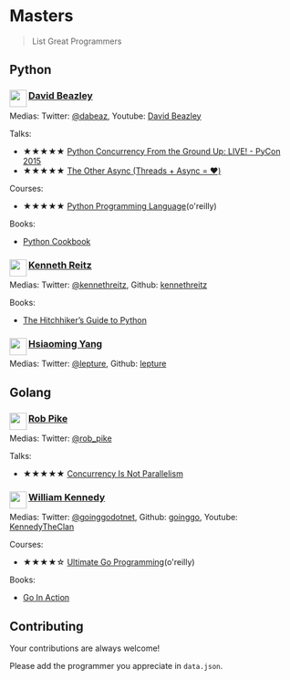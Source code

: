 # Masters
> List Great Programmers

## Python 

### <img align="left" width="30" height="30" src="https://pbs.twimg.com/profile_images/848508178639749120/x8ltNamO_400x400.jpg"> [David Beazley](http://www.dabeaz.com/)

Medias: Twitter: [@dabeaz](https://twitter.com/dabeaz), Youtube: [David Beazley](https://www.youtube.com/channel/UCbNpPBMvCHr-TeJkkezog7Q)

Talks:
- ★★★★★ [Python Concurrency From the Ground Up: LIVE! - PyCon 2015](https://www.youtube.com/watch?v=MCs5OvhV9S4&t=2225s)
- ★★★★★ [The Other Async (Threads + Async = ❤️)](https://www.youtube.com/watch?v=x1ndXuw7S0s)


Courses:
- ★★★★★ [Python Programming Language](https://www.safaribooksonline.com/library/view/python-programming-language/9780134217314/)(o'reilly)


Books:
- [Python Cookbook](https://www.amazon.com/Python-Cookbook-Third-David-Beazley/dp/1449340377)


### <img align="left" width="30" height="30" src="https://static1.squarespace.com/static/533ad9bde4b098d084a846b1/t/534f6e1ce4b09b70f38ee6c1/1432265542589/DSCF3147.jpg?format=2500w"> [Kenneth Reitz](https://www.kennethreitz.org/)

Medias: Twitter: [@kennethreitz](https://twitter.com/kennethreitz), Github: [kennethreitz](https://github.com/kennethreitz)

Books:
- [The Hitchhiker’s Guide to Python](http://docs.python-guide.org/en/latest/)


### <img align="left" width="30" height="30" src="https://avatars0.githubusercontent.com/u/290496?s=400&v=4"> [Hsiaoming Yang](https://lepture.com/)

Medias: Twitter: [@lepture](https://twitter.com/lepture), Github: [lepture](https://github.com/lepture)

## Golang 

### <img align="left" width="30" height="30" src="https://upload.wikimedia.org/wikipedia/commons/thumb/3/39/Rob-pike.jpg/440px-Rob-pike.jpg"> [Rob Pike](https://en.wikipedia.org/wiki/Rob_Pike)

Medias: Twitter: [@rob_pike](https://twitter.com/rob_pike)

Talks:
- ★★★★★ [Concurrency Is Not Parallelism](https://www.youtube.com/watch?v=cN_DpYBzKso&t=1151s)


### <img align="left" width="30" height="30" src="https://avatars1.githubusercontent.com/u/5329657?s=460&v=4"> [William Kennedy](https://www.ardanlabs.com/blog/)

Medias: Twitter: [@goinggodotnet](https://twitter.com/goinggodotnet), Github: [goinggo](https://github.com/goinggo), Youtube: [KennedyTheClan](https://www.youtube.com/user/KennedyTheClan)

Courses:
- ★★★★☆ [Ultimate Go Programming](https://www.safaribooksonline.com/library/view/ultimate-go-programming/9780134757476/)(o'reilly)


Books:
- [Go In Action](https://www.amazon.com/Go-Action-William-Kennedy/dp/1617291781)


## Contributing
Your contributions are always welcome!

Please add the programmer you appreciate in `data.json`.
